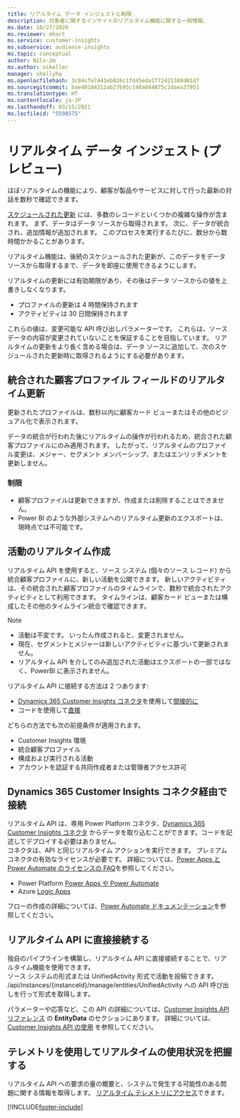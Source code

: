 ```yaml
---
title: リアルタイム データ インジェストと制限
description: 対象者に関するインサイトのリアルタイム機能に関する一般情報。
ms.date: 10/27/2020
ms.reviewer: mhart
ms.service: customer-insights
ms.subservice: audience-insights
ms.topic: conceptual
author: Nils-2m
ms.author: nikeller
manager: shellyha
ms.openlocfilehash: 3c84cfe7441eb026c1fd45eda1f72421388d01d7
ms.sourcegitcommit: bae40184312ab27b95c140a044875c2daea37951
ms.translationtype: HT
ms.contentlocale: ja-JP
ms.lasthandoff: 03/15/2021
ms.locfileid: "5598575"
---
```

# <a name="real-time-data-ingestion-preview"></a>リアルタイム データ インジェスト (プレビュー)

ほぼリアルタイムの機能により、顧客が製品やサービスに対して行った最新の対話を数秒で確認できます。

[スケジュールされた更新](system.md#schedule-tab) には、多数のレコードといくつかの複雑な操作が含まれます。 まず、データはデータ ソースから取得されます。 次に、データが統合され、追加情報が追加されます。 このプロセスを実行するたびに、数分から数時間かかることがあります。

リアルタイム機能は、後続のスケジュールされた更新が、このデータをデータ ソースから取得するまで、データを即座に使用できるようにします。

リアルタイムの更新には有効期限があり、その後はデータ ソースからの値を上書きしなくなります。

- プロファイルの更新は 4 時間保持されます
- アクティビティは 30 日間保持されます

これらの値は、変更可能な API 呼び出しパラメーターです。 これらは、ソース データの内容が変更されていないことを保証することを目指しています。 リアルタイムの更新をより長く含める場合は、データ ソースに追加して、次のスケジュールされた更新時に取得されるようにする必要があります。

## <a name="real-time-update-of-the-unified-customer-profile-fields"></a>統合された顧客プロファイル フィールドのリアルタイム更新

更新されたプロファイルは、数秒以内に顧客カード ビューまたはその他のビジュアル化で表示されます。

データの統合が行われた後にリアルタイムの操作が行われるため、統合された顧客プロファイルにのみ適用されます。 したがって、リアルタイムのプロファイル変更は、メジャー、セグメント メンバーシップ、またはエンリッチメントを更新しません。

### <a name="limitations"></a>制限

- 顧客プロファイルは更新できますが、作成または削除することはできません。
- Power BI のような外部システムへのリアルタイム更新のエクスポートは、現時点では不可能です。

## <a name="real-time-creation-of-activities"></a>活動のリアルタイム作成

リアルタイム API を使用すると、ソース システム (個々のソース レコード) から統合顧客プロファイルに、新しい活動を公開できます。 新しいアクティビティは、その統合された顧客プロファイルのタイムラインで、数秒で統合されたアクティビティとして利用できます。 タイムラインは、顧客カード ビューまたは構成したその他のタイムライン統合で確認できます。

> [!NOTE]
>
> - 活動は不変です。 いったん作成されると、変更されません。
> - 現在、セグメントとメジャーは新しいアクティビティに基づいて更新されません。
> - リアルタイム API を介してのみ追加された活動はエクスポートの一部ではなく、PowerBI に表示されません。

リアルタイム API に接続する方法は 2 つあります:

- [Dynamics 365 Customer Insights コネクタ](/connectors/customerinsights/)を使用して[間接的に](#connect-via-the-dynamics-365-customer-insights-connector)
- コードを使用して[直接](#connect-directly-to-the-real-time-api)

どちらの方法でも次の前提条件が適用されます。

- Customer Insights 環境
- 統合顧客プロファイル
- 構成および実行される活動
- アカウントを認証する共同作成者または管理者アクセス許可

## <a name="connect-via-the-dynamics-365-customer-insights-connector"></a>Dynamics 365 Customer Insights コネクタ経由で接続

リアルタイム API は、専用 Power Platform コネクタ、[Dynamics 365 Customer Insights コネクタ](/connectors/customerinsights/) からデータを取り込むことができます。コードを記述してデプロイする必要はありません。    
コネクタは、API と同じリアルタイム アクションを実行できます。 プレミアム コネクタの有効なライセンスが必要です。 詳細については、[Power Apps と Power Automate のライセンスの FAQ](/power-platform/admin/powerapps-flow-licensing-faq)を参照してください。

- Power Platform [Power Apps や Power Automate](/connectors/)
- Azure [Logic Apps](/azure/connectors/apis-list)

フローの作成の詳細については、[Power Automate ドキュメンテーション](/power-automate/)を参照してください。

## <a name="connect-directly-to-the-real-time-api"></a>リアルタイム API に直接接続する

独自のパイプラインを構築し、リアルタイム API に直接接続することで、リアルタイム機能を使用できます。    
ソース システムの形式または UnifiedActivity 形式で活動を投稿できます。 /api/instances/{instanceId}/manage/entities/UnifiedActivity への API 呼び出しを行って形式を取得します。

パラメーターや応答など、この API の詳細については、[Customer Insights API リファレンス](https://developer.ci.ai.dynamics.com/api-details#api=CustomerInsights) の **EntityData** のセクションにあります。 詳細については、[Customer Insights API の使用](apis.md) を参照してください。

## <a name="understand-your-real-time-usage-with-telemetry"></a>テレメトリを使用してリアルタイムの使用状況を把握する

リアルタイム API への要求の量の概要と、システムで発生する可能性のある問題に関する情報を取得します。 [リアルタイム テレメトリにアクセス](system.md#api-usage-tab)できます。 


[!INCLUDE[footer-include](../includes/footer-banner.md)]